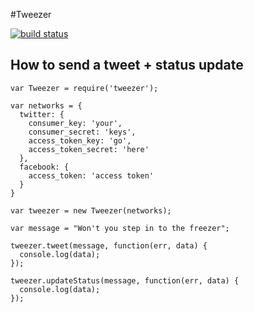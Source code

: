 #Tweezer

[![build status](https://secure.travis-ci.org/switz/tweezer.png)](http://travis-ci.org/switz/tweezer)

## How to send a tweet + status update

    var Tweezer = require('tweezer');

    var networks = {
      twitter: {
        consumer_key: 'your',
        consumer_secret: 'keys',
        access_token_key: 'go',
        access_token_secret: 'here'
      },
      facebook: {
        access_token: 'access token'
      }
    }

    var tweezer = new Tweezer(networks);

    var message = "Won't you step in to the freezer";

    tweezer.tweet(message, function(err, data) {
      console.log(data);
    });

    tweezer.updateStatus(message, function(err, data) {
      console.log(data);
    });

